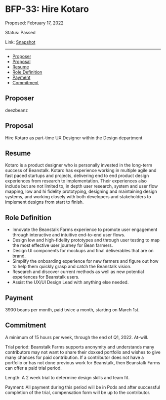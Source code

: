 # BFP-33: Hire Kotaro

Proposed: February 17, 2022

Status: Passed

Link: [Snapshot](https://snapshot.org/#/beanstalkfarms.eth/proposal/0xa549c02b323789f37f856fb33be072bcd23ae3e50b5d01850b50d3d578a1a23d)

---

- [Proposer](#proposer)
- [Proposal](#proposal)
- [Resume](#resume)
- [Role Definition](#role-definition)
- [Payment](#payment)
- [Commitment](#commitment)

## Proposer

deezbeanz

## Proposal

Hire Kotaro as part-time UX Designer within the Design department

## Resume

Kotaro is a product designer who is personally invested in the long-term success of Beanstalk. Kotaro has experience working in multiple agile and fast paced startups and projects, delivering end to end product design experiences from research to implementation. Their experiences also include but are not limited to, in depth user research, system and user flow mapping, low and hi fidelity prototyping, designing and maintaining design systems, and working closely with both developers and stakeholders to implement designs from start to finish.

## Role Definition

- Innovate the Beanstalk Farms experience to promote user engagement through interactive and intuitive end-to-end user flows.
- Design low and high-fidelity prototypes and through user testing to map the most effective user journey for Bean farmers.
- Design UI components for mockups and final deliverables that are on brand.
- Simplify the onboarding experience for new farmers and figure out how to help them quickly grasp and catch the Beanstalk vision.
- Research and discover current methods as well as new potential experiences for Beanstalk users.
- Assist the UX/UI Design Lead with anything else needed.

## Payment

3900 beans per month, paid twice a month, starting on March 1st.

## Commitment

A minimum of 15 hours per week, through the end of Q1, 2022. At-will.

Trial period: Beanstalk Farms supports anonymity and understands many contributors may not want to share their doxxed portfolio and wishes to give many chances for paid contribution. If a contributor does not have a portfolio or has not done previous work for Beanstalk, then Beanstalk Farms can offer a paid trial period.

Length: A 2 week trial to determine design skills and team fit.

Payment: All payment during this period will be in Pods and after successful completion of the trial, compensation form will be up to the contributor.
